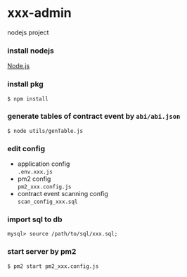 # xxx-admin

nodejs project

### install nodejs

[Node.js](https://nodejs.org/en/)

### install pkg

```shell script
$ npm install
```

### generate tables of contract event by `abi/abi.json`

```shell
$ node utils/genTable.js
```

### edit config

- application config    
`.env.xxx.js`
- pm2 config    
`pm2_xxx.config.js`
- contract event scanning config    
`scan_config_xxx.sql`

### import sql to db

```shell
mysql> source /path/to/sql/xxx.sql;
```

### start server by pm2
```shell
$ pm2 start pm2_xxx.config.js
```

